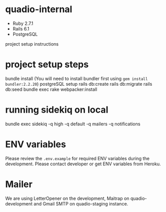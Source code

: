 # quadio-internal

- Ruby 2.7.1
- Rails 6.1
- PostgreSQL

project setup instructions

# project setup steps

  bundle install (You will need to install bundler first using `gem install bundler:2.2.20`)
  postgreSQL setup
  rails db:create
  rails db:migrate
  rails db:seed
  bundle exec rake webpacker:install

# running sidekiq on local

  bundle exec sidekiq -q high -q default -q mailers -q notifications

# ENV variables
Please review the `.env.example` for required ENV variables during the development.
Please contact developer or get ENV variables from Heroku.

# Mailer
We are using LetterOpener on the development, Maitrap on quadio-development and Gmail SMTP on quadio-staging instance.


